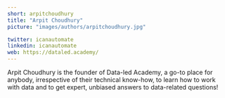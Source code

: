 ```yaml
---
short: arpitchoudhury
title: "Arpit Choudhury"
picture: "images/authors/arpitchoudhury.jpg"

twitter: icanautomate
linkedin: icanautomate
web: https://dataled.academy/
---
```


Arpit Choudhury is the founder of Data-led Academy, a go-to place for anybody, irrespective of their technical know-how, to learn how to work with data and to get expert, unbiased answers to data-related questions!
